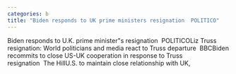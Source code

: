 ```yaml
---
categories: b
title: "Biden responds to UK prime ministers resignation  POLITICO"
---
```

Biden responds to U.K. prime minister"s resignation&nbsp;&nbsp;POLITICOLiz Truss resignation: World politicians and media react to Truss departure&nbsp;&nbsp;BBCBiden recommits to close US-UK cooperation in response to Truss resignation&nbsp;&nbsp;The HillU.S. to maintain close relationship with UK,